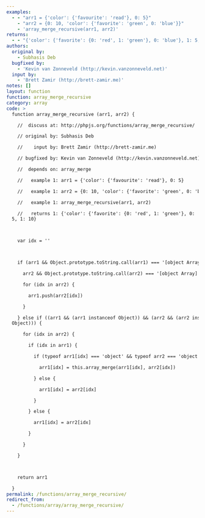 ```yaml
---
examples:
  - - "arr1 = {'color': {'favourite': 'read'}, 0: 5}"
    - "arr2 = {0: 10, 'color': {'favorite': 'green', 0: 'blue'}}"
    - 'array_merge_recursive(arr1, arr2)'
returns:
  - - "{'color': {'favorite': {0: 'red', 1: 'green'}, 0: 'blue'}, 1: 5, 1: 10}"
authors:
  original by:
    - Subhasis Deb
  bugfixed by:
    - 'Kevin van Zonneveld (http://kevin.vanzonneveld.net)'
  input by:
    - 'Brett Zamir (http://brett-zamir.me)'
notes: []
layout: function
function: array_merge_recursive
category: array
code: >
  function array_merge_recursive (arr1, arr2) {

    //  discuss at: http://phpjs.org/functions/array_merge_recursive/

    // original by: Subhasis Deb

    //    input by: Brett Zamir (http://brett-zamir.me)

    // bugfixed by: Kevin van Zonneveld (http://kevin.vanzonneveld.net)

    //  depends on: array_merge

    //   example 1: arr1 = {'color': {'favourite': 'read'}, 0: 5}

    //   example 1: arr2 = {0: 10, 'color': {'favorite': 'green', 0: 'blue'}}

    //   example 1: array_merge_recursive(arr1, arr2)

    //   returns 1: {'color': {'favorite': {0: 'red', 1: 'green'}, 0: 'blue'}, 1:
  5, 1: 10}



    var idx = ''



    if (arr1 && Object.prototype.toString.call(arr1) === '[object Array]' &&

      arr2 && Object.prototype.toString.call(arr2) === '[object Array]') {

      for (idx in arr2) {

        arr1.push(arr2[idx])

      }

    } else if ((arr1 && (arr1 instanceof Object)) && (arr2 && (arr2 instanceof
  Object))) {

      for (idx in arr2) {

        if (idx in arr1) {

          if (typeof arr1[idx] === 'object' && typeof arr2 === 'object') {

            arr1[idx] = this.array_merge(arr1[idx], arr2[idx])

          } else {

            arr1[idx] = arr2[idx]

          }

        } else {

          arr1[idx] = arr2[idx]

        }

      }

    }



    return arr1

  }
permalink: /functions/array_merge_recursive/
redirect_from:
  - /functions/array/array_merge_recursive/
---
```


<!-- WARNING! This file is auto generated by `npm run web:inject`, do not edit by hand -->
